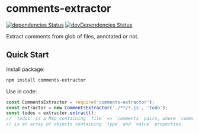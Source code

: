 # comments-extractor

[![dependencies Status](https://david-dm.org/1oginov/comments-extractor/status.svg)](https://david-dm.org/1oginov/comments-extractor)
[![devDependencies Status](https://david-dm.org/1oginov/comments-extractor/dev-status.svg)](https://david-dm.org/1oginov/comments-extractor?type=dev)

Extract comments from glob of files, annotated or not.

## Quick Start

Install package:

```sh
npm install comments-extractor
```

Use in code:

```js
const CommentsExtractor = require('comments-extractor');
const extractor = new CommentsExtractor('./**/*.js', 'todo');
const todos = extractor.extract();
// `todos` is a Map containing `file` => `comments` pairs, where `comments`
// is an array of objects containing `type` and `value` properties.
```
